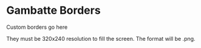 # Gambatte Borders

Custom borders go here

They must be 320x240 resolution to fill the screen. The format will be .png.
